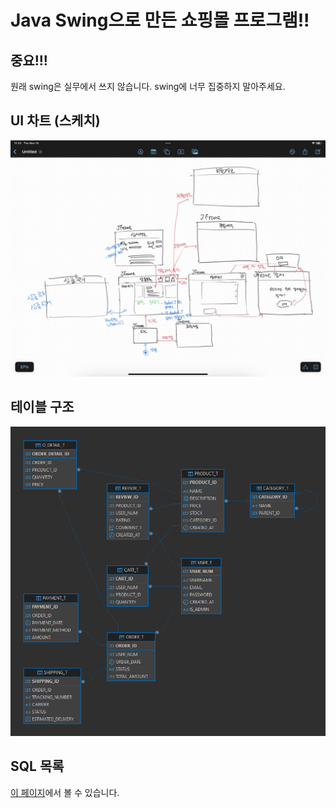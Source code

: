 # Java Swing으로 만든 쇼핑몰 프로그램!!

## 중요!!!

원래 swing은 실무에서 쓰지 않습니다. swing에 너무 집중하지 말아주세요. 

## UI 차트 (스케치)

![](./docs/KShopping_ui_sketch.png)

## 테이블 구조

![](./docs/KShopping_tables.png)

## SQL 목록

[이 페이지](https://gist.github.com/pvpanime/0821a571df7304ac0fadd848a159ce82)에서 볼 수 있습니다.

